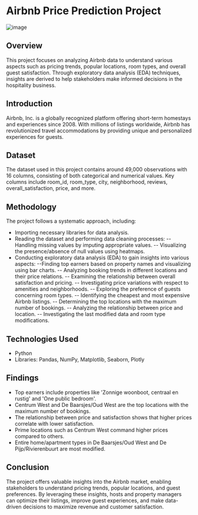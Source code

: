 # Airbnb Price Prediction Project

![image](https://github.com/Vanshika0301/Airbnb_Price_Prediction_Study/assets/146732449/187a12b2-14d2-4876-9dc1-606e51267bbe)

## Overview
This project focuses on analyzing Airbnb data to understand various aspects such as pricing trends, popular locations, room types, and overall guest satisfaction. Through exploratory data analysis (EDA) techniques, insights are derived to help stakeholders make informed decisions in the hospitality business.

## Introduction
Airbnb, Inc. is a globally recognized platform offering short-term homestays and experiences since 2008. With millions of listings worldwide, Airbnb has revolutionized travel accommodations by providing unique and personalized experiences for guests.

## Dataset
The dataset used in this project contains around 49,000 observations with 16 columns, consisting of both categorical and numerical values. Key columns include room_id, room_type, city, neighborhood, reviews, overall_satisfaction, price, and more.

## Methodology
The project follows a systematic approach, including:
- Importing necessary libraries for data analysis.
- Reading the dataset and performing data cleaning processes:
-- Handling missing values by imputing appropriate values.
-- Visualizing the presence/absence of null values using heatmaps.
- Conducting exploratory data analysis (EDA) to gain insights into various aspects:
--Finding top earners based on property names and visualizing using bar charts.
-- Analyzing booking trends in different locations and their price relations.
-- Examining the relationship between overall satisfaction and pricing.
-- Investigating price variations with respect to amenities and neighborhoods.
-- Exploring the preference of guests concerning room types.
-- Identifying the cheapest and most expensive Airbnb listings.
-- Determining the top locations with the maximum number of bookings.
-- Analyzing the relationship between price and location.
-- Investigating the last modified data and room type modifications.

## Technologies Used
- Python
- Libraries: Pandas, NumPy, Matplotlib, Seaborn, Plotly

## Findings
- Top earners include properties like 'Zonnige woonboot, centraal en rustig' and 'One public bedroom'.
- Centrum West and De Baarsjes/Oud West are the top locations with the maximum number of bookings.
- The relationship between price and satisfaction shows that higher prices correlate with lower satisfaction.
- Prime locations such as Centrum West command higher prices compared to others.
- Entire home/apartment types in De Baarsjes/Oud West and De Pijp/Rivierenbuurt are most modified.

## Conclusion
The project offers valuable insights into the Airbnb market, enabling stakeholders to understand pricing trends, popular locations, and guest preferences. By leveraging these insights, hosts and property managers can optimize their listings, improve guest experiences, and make data-driven decisions to maximize revenue and customer satisfaction.
